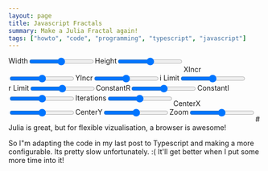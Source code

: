 ```yaml
---
layout: page
title: Javascript Fractals
summary: Make a Julia Fractal again!
tags: ["howto", "code", "programming", "typescript", "javascript"]
---
```

<label for="sizeX" style="float:left"> Width</label><input type="range" id="sizeX" style="float:left"/>
<label for="sizeY" style="float:left"> Height</label><input type="range" id="sizeY" style="float:left"/><br>
<label for="xIncr" style="float:left"> XIncr</label><input type="range" id="xIncr" style="float:left"/>
<label for="yIncr" style="float:left"> YIncr</label><input type="range" id="yIncr" style="float:left"/><br>
<label for="iLimit" style="float:left"> i Limit</label><input type="range" id="iLimit" style="float:left"/>
<label for="rLimit" style="float:left"> r Limit</label><input type="range" id="rLimit" style="float:left"/><br>
<label for="constantR" style="float:left"> ConstantR</label><input type="range" id="constantR" style="float:left"/>
<label for="constantI" style="float:left"> ConstantI</label><input type="range" id="constantI" style="float:left"/><br>
<label for="iterations" style="float:left"> Iterations</label><input type="range" id="iterations" style="float:left"/><br>
<label for="centerX" style="float:left"> CenterX</label><input type="range" id="centerX" style="float:left"/>
<label for="centerY" style="float:left"> CenterY</label><input type="range" id="centerY" style="float:left"/><br>
<label for="zoom" style="float:left"> Zoom</label><input type="range" id="zoom" style="float:left"/>

<canvas id="fractal">

#Julia is great, but for flexible vizualisation, a browser is awesome!

So I"m adapting the code in my last post to Typescript and making a more
configurable. Its pretty slow unfortunately. :(  It'll get better when I put some more time into it!

<script src="/fractal/fractal.js"> </script>

```javascript
function makeInput(id, callbackOnChange, min, max) {
    var el: any = document.getElementById(id)
    if (!el) {
        console.error(id + " doesn't exist")
        return;
    }
    el.addEventListener("change", function(evt) {
        callbackOnChange((<HTMLTextAreaElement> evt.srcElement).value);
        (new Renderer).render();
    })
    el.min = min || "";
    el.max = max || "";
}
function update(id, val){
    var el: any = document.getElementById(id)
    if (!el)
        console.error(id + " doesn't exist")
    else
        el.value = el.val = val;
}

class Complex {
    constructor(public r: number, public i: number) { }
    plusBy(c: Complex) {
        this.r += c.r;
        this.i += c.i;
        return this;
    }
    timesBy(c: Complex) {
        //(a+bi)(c+di)  == (ac-bd) + (ad + bc)i
        var r = this.r * c.r - this.i * c.i;
        var i = this.r * c.i + this.i * c.r;
        this.r = r;
        this.i = i;
        return this;
    }
    squareThenPlus(c) {
        var r = this.r * this.r - this.i * this.i;
        var i = this.r * this.i + this.i * this.r;
        this.r = r + c.r;
        this.i = i + c.i;
        return this;
    }
    abs(c: Complex) { return Math.sqrt(this.r * this.r + this.i * this.i) }
}

function julia(z, c, maxIterations) {
    for (var n = 1; n < maxIterations; n++)
        if (z.squareThenPlus(c).abs() > 16)
            return n - 1
    return maxIterations;
}

function julia2(z: Complex, c: Complex, maxIterations) {
    var zr = z.r;
    var zi = z.i;
    var iterations = 0;

    var zrNext, ziNext;
    while (true) {
        iterations++;
        if (iterations > maxIterations) return maxIterations;
        zrNext = zr * zr - zi * zi + c.r;
        ziNext = 2 * zi * zr + c.i;
        zr = zrNext;
        zi = ziNext;
        if (zr > 4 || zi > 4) return iterations;
    }
    return iterations;
}

//julia set param
var width = 500,
    height = 500,
    iLimit = 1,
    rLimit = 1,
    xIncr = 1,
    yIncr = 1,
    constantR = -.06,
    constantI = .67,
    numBuffered = 10,
    centerX = 0,
    centerY = 0,
    zoom = 1,
    iterations = 100;

makeInput("sizeX", val => { height = +val }, 0, 1000);
makeInput("sizeY", val => { width = +val }, 0, 1000);
makeInput("iLimit", val => { iLimit = +val }, -1, 1);
makeInput("rLimit", val => { rLimit = +val }, -1, 1);
makeInput("xIncr", val => { xIncr = +val }, 1, 10);
makeInput("yIncr", val => { yIncr = +val }, 1, 10);
makeInput("constantR", val => { constantR = +val }, -1, 1);
makeInput("constantI", val => { constantI = +val }, -1, 1);
makeInput("iterations", val => { iterations = +val }, 0, 500);
makeInput("centerX", val => { centerX = +val }, -1000, 1000);
makeInput("centerY", val => { centerY = +val }, -1000, 1000);
makeInput("zoom", val => { zoom = +val }, .25, 20);

function updateAll(){
    update("sizeX",width);
    update("sizeY",height);
    update("iLimit",iLimit);
    update("rLimit",rLimit);
    update("xIncr",xIncr);
    update("yIncr",yIncr);
    update("constantR",constantR);
    update("constantI",constantI);
    update("iterations",iterations);
    update("centerX",centerX);
    update("centerY",centerY);
    update("zoom",zoom);
}
class Renderer {
    canvas = <HTMLCanvasElement> document.getElementById("fractal");
    ctx = this.canvas.getContext("2d");

    xTor = rLimit * 2 / width;
    yToi = iLimit * 2 / height;

    constructor() {
        updateAll();
        this.canvas.width = width;
        this.canvas.height = height;
        this.canvas.addEventListener("mousedown", this.mousedown.bind(this))
        document.addEventListener("click", this.click.bind(this));
        document.addEventListener("mousemove", this.mousemove.bind(this));
    }

    _zoom(centerX, centerY, zoom, qualityDecr?) {
        qualityDecr = Math.round(qualityDecr || 1);
        this._render(0, 0, -centerX, -centerY, width, height, xIncr * qualityDecr, yIncr * qualityDecr, this.xTor / zoom, this.yToi / zoom)
    }

    startingX = 0;
    startingY = 0;

    dragging = false;
    _mousedown: () => any;
    mousedown(e: MouseEvent) {
        this.dragging = true;
        this.startingX = e.x;
        this.startingY = e.y;
    }

    mousemove(e: MouseEvent) {
        if(this.dragging){
            centerY -= this.startingY - e.y;
            centerX -= this.startingX - e.x;

            this.startingX = e.x;
            this.startingY = e.y;

            this._zoom(centerX, centerY, zoom, 8)

        }
    }

    click(e: MouseEvent) {
        document.removeEventListener("mousemove", this.mousemove);
        document.removeEventListener("click", this.click);
        this.startingX = null;
        this.startingY = null;
        this.dragging = false;
        this.render()
    }

    _render(startX, startY, centerX, centerY, endX, endY, stepX, stepY, xTor, yToi) {
        var iteratingComplex = new Complex(0, 0);
        var constant = new Complex(constantR, constantI);
        for (var x = startX; x < endX; x += stepX)
            for (var y = startY; y < endY; y += stepY) {
                iteratingComplex.r = xTor * ((centerX + x) - width / 2)
                iteratingComplex.i = yToi * ((centerY + y) - height / 2)
                this.ctx.fillStyle = "hsl(" + Math.round(255 * (julia2(iteratingComplex, constant, iterations) / iterations))
                + ", 100%, 50%)";
                this.ctx.fillRect(x, y, stepX, stepY);
            }
    }
    render() {
        console.time("fastRender")
        this._zoom(centerX, centerY, zoom, 8)
        console.timeEnd("fastRender")

        setTimeout(() => {
            console.time("fullRender")
            this._zoom(centerX, centerY, zoom)
            console.timeEnd("fullRender")
            console.error("Finished rendering at ", centerX, centerY)
        }, 0)
    }
}
function debounce(fn, delay) {
    var timer = null;
    return function() {
        var context = this, args = arguments;
        clearTimeout(timer);
        timer = setTimeout(function() {
            fn.apply(context, args);
        }, delay);
    };
}
(new Renderer).render();




```
